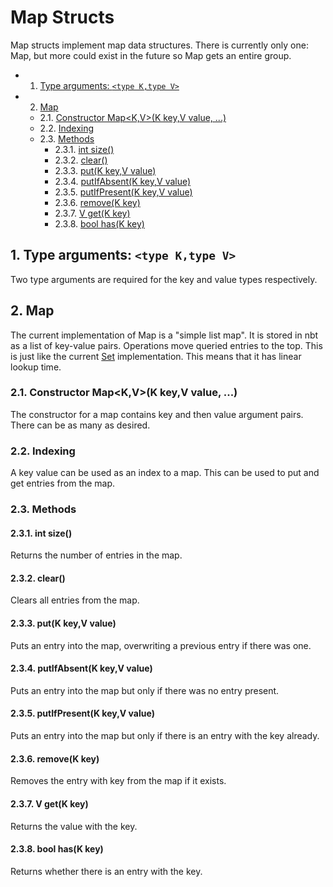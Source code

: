 # Map Structs
Map structs implement map data structures. There is currently only one: Map, but more could exist in the future so Map gets an entire group.
<!-- vscode-markdown-toc -->
* 1. [Type arguments: `<type K,type V>`](#Typearguments:typeKtypeV)
* 2. [Map](#Map)
	* 2.1. [Constructor Map<K,V>(K key,V value, ...)](#ConstructorMapKVKkeyVvalue...)
	* 2.2. [Indexing](#Indexing)
	* 2.3. [Methods](#Methods)
		* 2.3.1. [int size()](#intsize)
		* 2.3.2. [clear()](#clear)
		* 2.3.3. [put(K key,V value)](#putKkeyVvalue)
		* 2.3.4. [putIfAbsent(K key,V value)](#putIfAbsentKkeyVvalue)
		* 2.3.5. [putIfPresent(K key,V value)](#putIfPresentKkeyVvalue)
		* 2.3.6. [remove(K key)](#removeKkey)
		* 2.3.7. [V get(K key)](#VgetKkey)
		* 2.3.8. [bool has(K key)](#boolhasKkey)

<!-- vscode-markdown-toc-config
	numbering=true
	autoSave=true
	/vscode-markdown-toc-config -->
<!-- /vscode-markdown-toc -->
##  1. <a name='Typearguments:typeKtypeV'></a>Type arguments: `<type K,type V>`
Two type arguments are required for the key and value types respectively.
##  2. <a name='Map'></a>Map
The current implementation of Map is a "simple list map". It is stored in nbt as a list of key-value pairs. Operations move queried entries to the top. This is just like the current [Set](/docs/structgroup/collection.md#6-set) implementation. This means that it has linear lookup time.

###  2.1. <a name='ConstructorMapKVKkeyVvalue...'></a>Constructor Map<K,V>(K key,V value, ...)
The constructor for a map contains key and then value argument pairs. There can be as many as desired.

###  2.2. <a name='Indexing'></a>Indexing
A key value can be used as an index to a map. This can be used to put and get entries from the map.
###  2.3. <a name='Methods'></a>Methods
####  2.3.1. <a name='intsize'></a>int size()
Returns the number of entries in the map.
####  2.3.2. <a name='clear'></a>clear()
Clears all entries from the map.
####  2.3.3. <a name='putKkeyVvalue'></a>put(K key,V value)
Puts an entry into the map, overwriting a previous entry if there was one.
####  2.3.4. <a name='putIfAbsentKkeyVvalue'></a>putIfAbsent(K key,V value)
Puts an entry into the map but only if there was no entry present.
####  2.3.5. <a name='putIfPresentKkeyVvalue'></a>putIfPresent(K key,V value)
Puts an entry into the map but only if there is an entry with the key already.
####  2.3.6. <a name='removeKkey'></a>remove(K key)
Removes the entry with key from the map if it exists.
####  2.3.7. <a name='VgetKkey'></a>V get(K key)
Returns the value with the key.
####  2.3.8. <a name='boolhasKkey'></a>bool has(K key)
Returns whether there is an entry with the key.